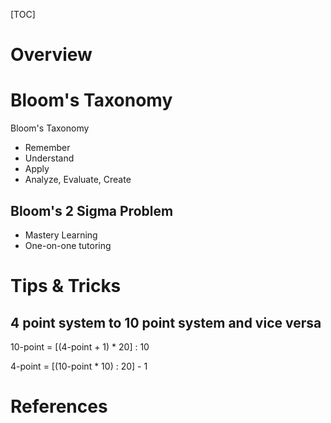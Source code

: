 [TOC]

# Overview

# Bloom's Taxonomy

Bloom's Taxonomy
- Remember
- Understand
- Apply
- Analyze, Evaluate, Create

## Bloom's 2 Sigma Problem

- Mastery Learning
- One-on-one tutoring

# Tips & Tricks

## 4 point system to 10 point system and vice versa

10-point = [(4-point + 1) * 20] : 10

4-point = [(10-point * 10) : 20] - 1

# References

[wiki-liberal-arts]: https://en.wikipedia.org/wiki/Liberal_arts_education "Liberal Arts Education"
[wiki-us-education]: https://en.wikipedia.org/wiki/Education_in_the_United_States "Education in the United States"
[bloom's-2-sigma]: https://www.class-central.com/report/blooms-2-sigma-problem/

